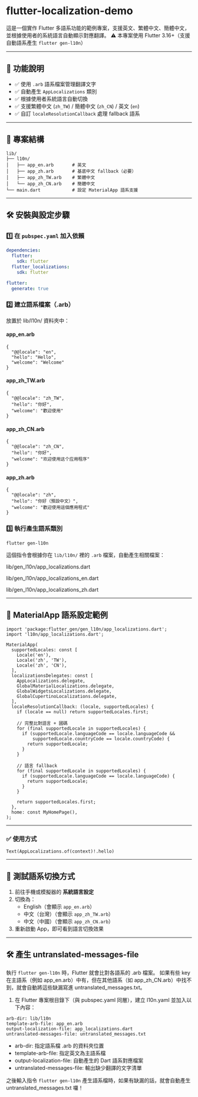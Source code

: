 # flutter-localization-demo

這是一個實作 Flutter 多語系功能的範例專案，支援英文、繁體中文、簡體中文，並根據使用者的系統語言自動顯示對應翻譯。
⚠️ 本專案使用 Flutter 3.16+（支援自動語系產生 `flutter gen-l10n`）

---

## 📌 功能說明

- ✅ 使用 `.arb` 語系檔案管理翻譯文字
- ✅ 自動產生 `AppLocalizations` 類別
- ✅ 根據使用者系統語言自動切換
- ✅ 支援繁體中文 (`zh_TW`) / 簡體中文 (`zh_CN`) / 英文 (`en`)
- ✅ 自訂 `localeResolutionCallback` 處理 fallback 語系

---

## 📁 專案結構

```
lib/
├── l10n/
│   ├── app_en.arb       # 英文
│   ├── app_zh.arb       # 基底中文 fallback（必要）
│   ├── app_zh_TW.arb    # 繁體中文
│   └── app_zh_CN.arb    # 簡體中文
└── main.dart            # 設定 MaterialApp 語系支援
```

---

## 🛠️ 安裝與設定步驟

### 1️⃣ 在 `pubspec.yaml` 加入依賴

```yaml
dependencies:
  flutter:
    sdk: flutter
  flutter_localizations:
    sdk: flutter

flutter:
  generate: true
```

### 2️⃣ 建立語系檔案（.arb）
放置於 lib/l10n/ 資料夾中：

#### app_en.arb
```
{
  "@@locale": "en",
  "hello": "Hello",
  "welcome": "Welcome"
}
```

#### app_zh_TW.arb
```
{
  "@@locale": "zh_TW",
  "hello": "你好",
  "welcome": "歡迎使用"
}
```

#### app_zh_CN.arb
```
{
  "@@locale": "zh_CN",
  "hello": "你好",
  "welcome": "欢迎使用这个应用程序"
}
```

#### app_zh.arb
```
{
  "@@locale": "zh",
  "hello": "你好（預設中文）",
  "welcome": "歡迎使用這個應用程式"
}
```

### 3️⃣ 執行產生語系類別

```
flutter gen-l10n
```

這個指令會根據你在 `lib/l10n/` 裡的 `.arb` 檔案，自動產生相關檔案：

lib/gen_l10n/app_localizations.dart

lib/gen_l10n/app_localizations_en.dart

lib/gen_l10n/app_localizations_zh.dart

---

## 🧩 MaterialApp 語系設定範例
```
import 'package:flutter_gen/gen_l10n/app_localizations.dart';
import 'l10n/app_localizations.dart';

MaterialApp(
  supportedLocales: const [
    Locale('en'),
    Locale('zh', 'TW'),
    Locale('zh', 'CN'),
  ],
  localizationsDelegates: const [
    AppLocalizations.delegate,
    GlobalMaterialLocalizations.delegate,
    GlobalWidgetsLocalizations.delegate,
    GlobalCupertinoLocalizations.delegate,
  ],
  localeResolutionCallback: (locale, supportedLocales) {
    if (locale == null) return supportedLocales.first;

    // 完整比對語言 + 國碼
    for (final supportedLocale in supportedLocales) {
      if (supportedLocale.languageCode == locale.languageCode &&
          supportedLocale.countryCode == locale.countryCode) {
        return supportedLocale;
      }
    }

    // 語言 fallback
    for (final supportedLocale in supportedLocales) {
      if (supportedLocale.languageCode == locale.languageCode) {
        return supportedLocale;
      }
    }

    return supportedLocales.first;
  },
  home: const MyHomePage(),
);
```
---

### ✅ 使用方式
```
Text(AppLocalizations.of(context)!.hello)
```

---

## 🔁 測試語系切換方式

1. 前往手機或模擬器的 **系統語言設定**
2. 切換為：
   - English（會顯示 `app_en.arb`）
   - 中文（台灣）（會顯示 `app_zh_TW.arb`）
   - 中文（中國）（會顯示 `app_zh_CN.arb`）
3. 重新啟動 App，即可看到語言切換效果

---

 ## 🛠️ 產生 untranslated-messages-file

執行 ```flutter gen-l10n``` 時，Flutter 就會比對各語系的 .arb 檔案。
如果有些 key 在主語系（例如 app_en.arb）中有，但在其他語系（如 app_zh_CN.arb）中找不到，就會自動將這些缺漏寫進 untranslated_messages.txt。

1. 在 Flutter 專案根目錄下（與 pubspec.yaml 同層），建立 l10n.yaml 並加入以下內容：

```
arb-dir: lib/l10n
template-arb-file: app_en.arb
output-localization-file: app_localizations.dart
untranslated-messages-file: untranslated_messages.txt
```

- arb-dir: 指定語系檔 .arb 的資料夾位置
- template-arb-file: 指定英文為主語系檔
- output-localization-file: 自動產生的 Dart 語系對應檔案
- untranslated-messages-file: 輸出缺少翻譯的文字清單

之後輸入指令 ```flutter gen-l10n``` 產生語系檔時，如果有缺漏的話，就會自動產生 untranslated_messages.txt 囉！


